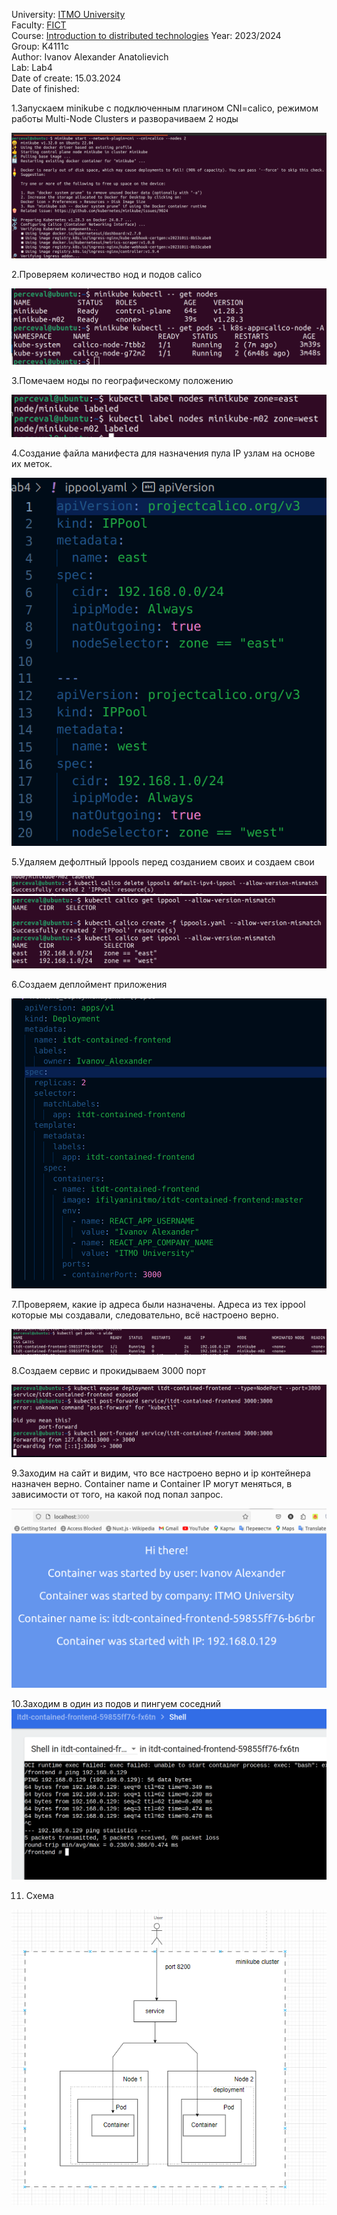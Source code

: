 University: [ITMO University](https://itmo.ru/ru/) <br>
Faculty: [FICT](https://fict.itmo.ru) <br>
Course: [Introduction to distributed technologies](https://github.com/itmo-ict-faculty/introduction-to-distributed-technologies)
Year: 2023/2024 <br>
Group: K4111c <br>
Author: Ivanov Alexander Anatolievich <br>
Lab: Lab4 <br>
Date of create: 15.03.2024 <br>
Date of finished:  <br>

1.Запускаем minikube с подключенным плагином CNI=calico, режимом работы Multi-Node Clusters и разворачиваем 2 ноды 

![alt text](images/image.png)

2.Проверяем количество нод и подов calico

![alt text](images/image-1.png)

3.Помечаем ноды по географическому положению

![alt text](images/image-2.png)

4.Создание файла манифеста для назначения пула IP узлам на основе их меток.

![alt text](images/image-3.png)

5.Удаляем дефолтный Ippools перед созданием своих и создаем свои

![alt text](images/image-4.png)
![alt text](images/image-5.png)

6.Создаем деплоймент приложения

![alt text](images/image-6.png)

7.Проверяем, какие ip адреса были назначены. Адреса из тех ippool которые мы создавали, следовательно, всё настроено верно.

![alt text](images/image-7.png)

8.Создаем сервис и прокидываем 3000 порт

![alt text](images/image-8.png)

9.Заходим на сайт и видим, что все настроено верно и ip контейнера назначен верно. Container name и Container IP могут меняться, в зависимости от того, на какой под попал запрос.

![alt text](images/image-9.png)

10.Заходим в один из подов и пингуем соседний 
![alt text](images/image-10.png)

11. Схема

![alt text](images/image-11.png)
